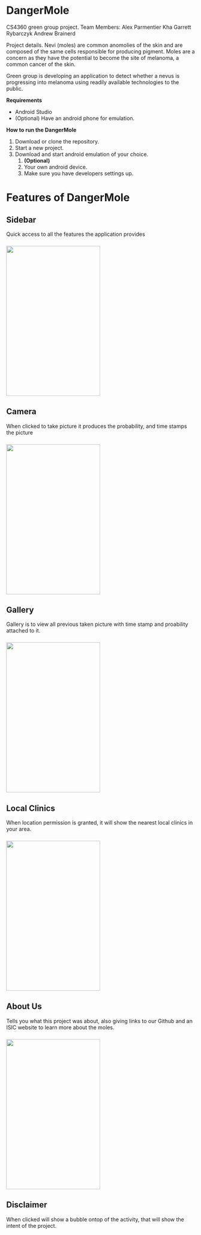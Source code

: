 # DangerMole
CS4360 green group project.
Team Members:
Alex Parmentier
Kha
Garrett Rybarczyk
Andrew Brainerd

Project details.
Nevi (moles) are common anomolies of the skin and are composed of the same cells responsible for producing pigment.
Moles are a concern as they have the potential to become the site of melanoma, a common cancer of the skin.

Green group is developing an application to detect whether a nevus is progressing into melanoma using readily available 
technologies to the public. 

**Requirements**
* Android Studio
* (Optional) Have an android phone for emulation.

**How to run the DangerMole**
1. Download or clone the repository.
1. Start a new project.
1. Download and start android emulation of your choice.
   1. **(Optional)** 
   1. Your own android device.
   1. Make sure you have developers settings up.
   
# **Features of DangerMole**
## Sidebar
Quick access to all the features the application provides
### <img src="https://user-images.githubusercontent.com/43079244/57186429-68941700-6e9c-11e9-882b-9aae2b0d737b.png" width="250" height="400">
## Camera
When clicked to take picture it produces the probability, and time stamps the picture
### <img src="https://user-images.githubusercontent.com/43079244/57184306-fe1cb000-6e76-11e9-9fd2-de4eab18661d.png" width="250" height="400">
## Gallery
Gallery is to view all previous taken picture with time stamp and proability attached to it.
### <img src="https://user-images.githubusercontent.com/43079244/57186437-9bd6a600-6e9c-11e9-9fd2-50c79a79abda.png" width="250" height="400">
## Local Clinics
When location permission is granted, it will show the nearest local clinics in your area.
### <img src="https://user-images.githubusercontent.com/43079244/57186442-cc1e4480-6e9c-11e9-9ee6-9a378bbb912a.png" width="250" height="400">
## About Us
Tells you what this project was about, also giving links to our Github and an ISIC website to learn more about the moles.
### <img src="https://user-images.githubusercontent.com/43079244/57186450-fbcd4c80-6e9c-11e9-9c8a-8f6f5177545d.png" width="250" height="400">
## Disclaimer
When clicked will show a bubble ontop of the activity, that will show the intent of the project.


